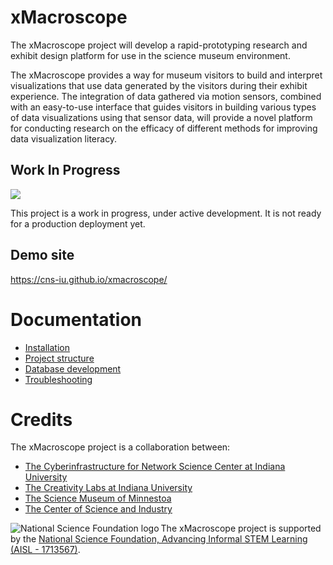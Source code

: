 # xMacroscope

The xMacroscope project will develop a rapid-prototyping research and exhibit design platform for use in the science museum environment.
 
The xMacroscope provides a way for museum visitors to build and interpret visualizations that use data generated by the visitors during their exhibit experience. 
The integration of data gathered via motion sensors, combined with an easy-to-use interface that guides visitors in building various types of data visualizations using that sensor data, 
will provide a novel platform for conducting research on the efficacy of different methods for improving data visualization literacy.

## Work In Progress

<a href="https://app.zenhub.com/workspace/o/cns-iu/xmacroscope"><img src="https://raw.githubusercontent.com/ZenHubIO/support/master/zenhub-badge.png"></a>

This project is a work in progress, under active development. It is not ready for a production deployment yet.

## Demo site

<https://cns-iu.github.io/xmacroscope/>

# Documentation

- [Installation]( documentation/instllation.md )
- [Project structure]( documentation/structure.md )
- [Database development]( documentation/database.md )
- [Troubleshooting]( documentation/troubleshooting.md )

# Credits

The xMacroscope project is a collaboration between:

* [The Cyberinfrastructure for Network Science Center at Indiana University ](http://cns.iu.edu/)
* [The Creativity Labs at Indiana University](http://creativitylabs.com/)
* [The Science Museum of Minnestoa](https://www.smm.org/)
* [The Center of Science and Industry](https://cosi.org/)

<img align="left" alt="National Science Foundation logo" src="https://s3-us-west-2.amazonaws.com/smm-depot/images/logos/nsf/NSF_4-Color_bitmap_Logo-80x80.png" /> The xMacroscope project is supported by the [National Science Foundation, Advancing Informal STEM Learning (AISL - 1713567)](https://www.nsf.gov/awardsearch/showAward?AWD_ID=1713567).

